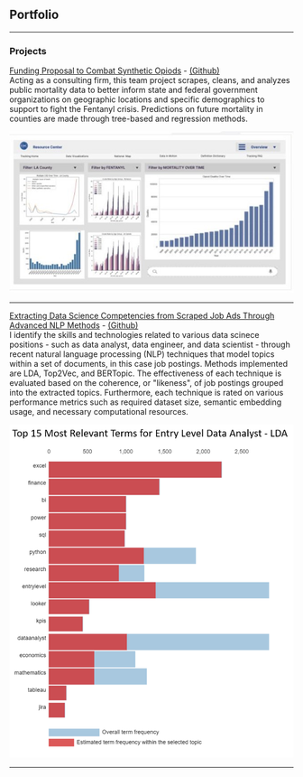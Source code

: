 ## Portfolio

---


### Projects
[Funding Proposal to Combat Synthetic Opiods](/pdf/opiod_crisis_analysis.pdf) - 
<a href="https://github.com/robords/fentanyl_eda">(Github)</a> 
<br>
Acting as a consulting firm, this team project scrapes, cleans, and analyzes public mortality data to better inform state and federal government organizations on geographic locations and specific demographics to support to fight the Fentanyl crisis. Predictions on future mortality in counties are made through tree-based and regression methods. 
<br>

<img src="images/dashboard_screenshot.jpg?raw=true"/>

<br>

---

[Extracting Data Science Competencies from Scraped Job Ads Through Advanced NLP Methods](/pdf/Sarabia_Job_Description_Report.pdf) - 
<a href="https://github.com/jmsarabia/topic-modeling-skillsets">(Github)</a>
<br>
I identify the skills and technologies related to various data scinece positions - such as data analyst, data engineer, and data scientist - through recent natural language processing (NLP) techniques that model topics within a set of documents, in this case job postings. Methods implemented are LDA, Top2Vec, and BERTopic. The effectiveness of each technique is evaluated based on the coherence, or "likeness", of job postings grouped into the extracted topics. Furthermore, each technique is rated on various performance metrics such as required dataset size, semantic embedding usage, and necessary computational resources.
<br>
 
<img src="images/LD_entry_level_da_terms.png?raw=true"/>
<br>

---



<!--
### Personal Project Grouping  Nam

- [Project 1 Title](http://example.com/)

-->


<!--
---
<p style="font-size:11px">Page template forked from <a href="https://github.com/evanca/quick-portfolio">evanca</a></p>
-->


